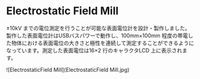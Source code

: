 # Electrostatic Field Mill
±10kV までの電位測定を行うことが可能な表面電位計を設計・製作しました。製作した表面電位計はUSBバスパワーで動作し、100mm×100mm 程度の帯電した物体における表面電位の大きさと極性を連続して測定することができるようになっています。測定した表面電位は16×2 行のキャラクタLCD 上に表示されます。

![ElectrostaticField Mill](ElectrostaticField Mill.jpg)
